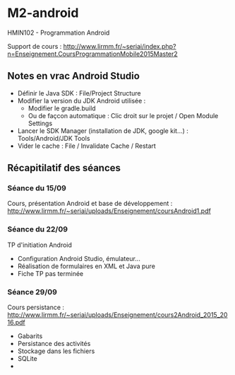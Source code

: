 # M2-android
HMIN102 - Programmation Android

Support de cours : http://www.lirmm.fr/~seriai/index.php?n=Enseignement.CoursProgrammationMobile2015Master2

## Notes en vrac Android Studio
- Définir le Java SDK : File/Project Structure
- Modifier la version du JDK Android utilisée :
  - Modifier le gradle.build
  - Ou de façcon automatique : Clic droit sur le projet / Open Module Settings
- Lancer le SDK Manager (installation de JDK, google kit...) : Tools/Android/JDK Tools
- Vider le cache : File / Invalidate Cache / Restart

## Récapitilatif des séances

### Séance du 15/09

Cours, présentation Android et base de développement :   http://www.lirmm.fr/~seriai/uploads/Enseignement/coursAndroid1.pdf

### Séance du 22/09

TP d'initiation Android  
- Configuration Android Studio, émulateur...
- Réalisation de formulaires en XML et Java pure
- Fiche TP pas terminée


### Séance 29/09

Cours persistance : http://www.lirmm.fr/~seriai/uploads/Enseignement/cours2Android_2015_2016.pdf
- Gabarits
- Persistance des activités
- Stockage dans les fichiers
- SQLite
- 
